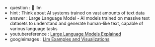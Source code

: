 - question : 🤖 llm
- hint : Think about AI systems trained on vast amounts of text data
- answer : Large Language Model - AI models trained on massive text datasets to understand and generate human-like text, capable of various language tasks
- youtubereference : <a href="https://www.youtube.com/watch?v=5sLYAQS9sWQ" target="_blank">Large Language Models Explained</a>
- googleimages : <a href="https://www.google.com/search?q=llm+AI+security+machine+learning&tbm=isch" target="_blank">Llm Examples and Visualizations</a>
